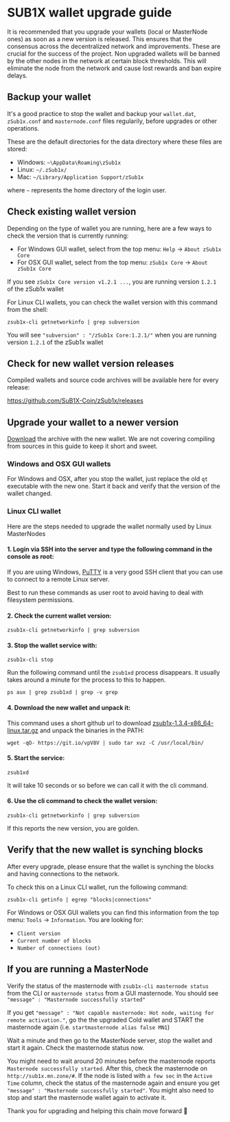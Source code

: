 # SUB1X wallet upgrade guide

It is recommended that you upgrade your wallets (local or MasterNode ones) as soon as a new version is released.
This ensures that the consensus across the decentralized network and improvements. These are crucial for the success of the project. Non upgraded wallets will be banned by the other nodes in the network at certain block thresholds. This will eliminate the node from the network and cause lost rewards and ban expire delays.


## Backup your wallet

It's a good practice to stop the wallet and backup your `wallet.dat`, `zSub1x.conf` and `masternode.conf` files regularily, before upgrades or other operations.

These are the default directories for the data directory where these files are stored:
 * Windows: `~\AppData\Roaming\zSub1x`
 * Linux: `~/.zSub1x/`
 * Mac: `~/Library/Application Support/zSub1x`

where `~` represents the home directory of the login user.


## Check existing wallet version

Depending on the type of wallet you are running, here are a few ways to check the version that is currently running:

* For Windows GUI wallet, select from the top menu: `Help` -> `About zSub1x Core`
* For OSX GUI wallet, select from the top menu: `zSub1x Core` -> `About zSub1x Core`

If you see `zSub1x Core version v1.2.1 ...`, you are running version `1.2.1` of the zSub1x wallet

For Linux CLI wallets, you can check the wallet version with this command from the shell:
```
zsub1x-cli getnetworkinfo | grep subversion
```

You will see `"subversion" : "/zSub1x Core:1.2.1/"` when you are running version `1.2.1` of the zSub1x wallet


## Check for new wallet version releases

Compiled wallets and source code archives will be available here for every release:

https://github.com/SuB1X-Coin/zSub1x/releases

## Upgrade your wallet to a newer version

[Download](https://github.com/SuB1X-Coin/zSub1x/releases) the archive with the new wallet. We are not covering compiling from sources in this guide to keep it short and sweet.

### Windows and OSX GUI wallets

For Windows and OSX, after you stop the wallet, just replace the old `qt` executable with the new one. Start it back and verify that the version of the wallet changed.

### Linux CLI wallet

Here are the steps needed to upgrade the wallet normally used by Linux MasterNodes 

#### 1. Login via SSH into the server and type the following command in the console as root:

If you are using Windows, [PuTTY](https://putty.org) is a very good SSH client that you can use to connect to a remote Linux server.

Best to run these commands as user root to avoid having to deal with filesystem permissions.

#### 2. Check the current wallet version:
```
zsub1x-cli getnetworkinfo | grep subversion
```

#### 3. Stop the wallet service with:
```
zsub1x-cli stop
```
Run the following command until the `zsub1xd` process disappears. It usually takes around a minute for the process to this to happen.
```
ps aux | grep zsub1xd | grep -v grep
```

#### 4. Download the new wallet and unpack it:

This command uses a short github url to download [zsub1x-1.3.4-x86_64-linux.tar.gz](https://github.com/SuB1X-Coin/zSub1x/releases/download/v1.3.4/zsub1x-1.3.4-x86_64-linux.tar.gz) and unpack the binaries in the PATH:
```
wget -qO- https://git.io/vpV8V | sudo tar xvz -C /usr/local/bin/
```

#### 5. Start the service:
```
zsub1xd
```
It will take 10 seconds or so before we can call it with the cli command.

#### 6. Use the cli command to check the wallet version:
```
zsub1x-cli getnetworkinfo | grep subversion
```

If this reports the new version, you are golden.


## Verify that the new wallet is synching blocks

After every upgrade, please ensure that the wallet is synching the blocks and having connections to the network. 

To check this on a Linux CLI wallet, run the following command:
```
zsub1x-cli getinfo | egrep "blocks|connections"
```

For Windows or OSX GUI wallets you can find this information from the top menu: `Tools` -> `Information`. You are looking for:
 * `Client version`
 * `Current number of blocks`
 * `Number of connections (out)`

## If you are running a MasterNode

Verify the status of the masternode with `zsub1x-cli masternode status` from the CLI or `masternode status` from a GUI masternode.
You should see `"message" : "Masternode successfully started"`

If you get `"message" : "Not capable masternode: Hot node, waiting for remote activation."`, go the the upgraded Cold wallet and START the masternode again (i.e. `startmasternode alias false MN1`)

Wait a minute and then go to the MasterNode server, stop the wallet and start it again. Check the masternode status now.

You might need to wait around 20 minutes before the masternode reports `Masternode successfully started`.
After this, check the masternode on `http://sub1x.mn.zone/#`. If the node is listed with `a few sec` in the `Active Time` column, check the status of the masternode again and ensure you get `"message" : "Masternode successfully started"`. You might also need to stop and start the masternode wallet again to activate it.

Thank you for upgrading and helping this chain move forward :rocket:
